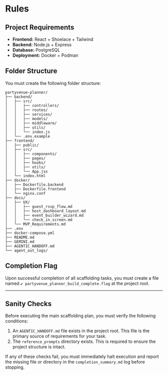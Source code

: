 # Rules

## Project Requirements

- **Frontend:** React + Shoelace + Tailwind
- **Backend:** Node.js + Express
- **Database:** PostgreSQL
- **Deployment:** Docker + Podman

## Folder Structure

You must create the following folder structure:

```plaintext
partyvenue-planner/
├── backend/
│   ├── src/
│   │   ├── controllers/
│   │   ├── routes/
│   │   ├── services/
│   │   ├── models/
│   │   ├── middleware/
│   │   ├── utils/
│   │   └── index.js
│   └── .env.example
├── frontend/
│   ├── public/
│   ├── src/
│   │   ├── components/
│   │   ├── pages/
│   │   ├── hooks/
│   │   ├── utils/
│   │   └── App.jsx
│   └── index.html
├── docker/
│   ├── Dockerfile.backend
│   ├── Dockerfile.frontend
│   └── nginx.conf
├── docs/
│   ├── UX/
│   │   ├── guest_rsvp_flow.md
│   │   ├── host_dashboard_layout.md
│   │   ├── event_builder_wizard.md
│   │   └── check_in_screen.md
│   └── MVP_Requirements.md
├── .env
├── docker-compose.yml
├── README.md
├── GEMINI.md
├── AGENTIC_HANDOFF.md
└── agent_out_logs/
```

## Completion Flag

Upon successful completion of all scaffolding tasks, you must create a file named `✔️ partyvenue_planner_build_complete.flag` at the project root.

---

## Sanity Checks

Before executing the main scaffolding plan, you must verify the following conditions:

1. An `AGENTIC_HANDOFF.md` file exists in the project root. This file is the primary source of requirements for your task.
2. The `reference_prompts` directory exists. This is required to ensure the project structure is intact.

If any of these checks fail, you must immediately halt execution and report the missing file or directory in the `completion_summary.md` log before stopping.
